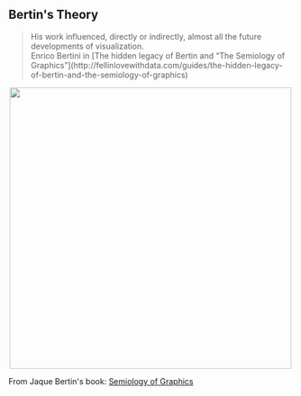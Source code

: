 ## Bertin's Theory

<blockquote>
  His work influenced, directly or indirectly, almost all the future developments of visualization.
  <footer>Enrico Bertini in [The hidden legacy of Bertin and “The Semiology of Graphics”](http://fellinlovewithdata.com/guides/the-hidden-legacy-of-bertin-and-the-semiology-of-graphics)</footer>
</blockquote>

<center><img height="500" src="images/bertin.gif"></center>

From Jaque Bertin's book: [Semiology of Graphics](http://www.amazon.com/Semiology-Graphics-Diagrams-Networks-Maps/dp/1589482611)



